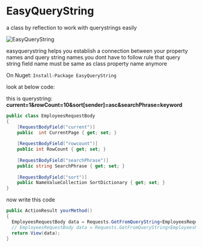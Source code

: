 # EasyQueryString
a class by reflection to work with querystrings easily

![EasyQueryString](http://8pic.ir/images/kihc6qpnjm637ry8wvbz.png "EasyQueryString")


easyquerystring helps you establish a connection between your property names and query string names.you dont have to follow rule that query string field name must be same as class property name anymore


On Nuget:
```Install-Package EasyQueryString```


look at below code:

this is querystring: **current=1&rowCount=10&sort[sender]=asc&searchPhrase=keyword**

```C#
public class EmployeesRequestBody
{
    [RequestBodyField("current")]
    public  int CurrentPage { get; set; }
 
    [RequestBodyField("rowcount")]
    public int RowCount { get; set; }
 
    [RequestBodyField("searchPhrase")]
    public string SearchPhrase { get; set; }
 
    [RequestBodyField("sort")]
    public NameValueCollection SortDictionary { get; set; }
}
```

now write this code

```C#
public ActionResult yourMethod()
{
  EmployeesRequestBody data = Requests.GetFromQueryString<EmployeesRequestBody>();
  // EmployeesRequestBody data = Requests.GetFromQueryString<EmployeesRequestBody>(RequestType.POST);
  return View(data);
}

```
